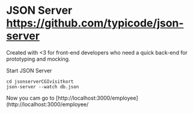 # JSON Server https://github.com/typicode/json-server
Created with <3 for front-end developers who need a quick back-end for prototyping and mocking.

Start JSON Server
```
cd jsonserverCGIvisitkort
json-server --watch db.json
```

Now you cam go to [http://localhost:3000/employee](http://localhost:3000/employee/
